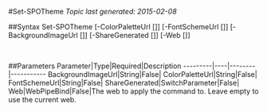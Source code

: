 #Set-SPOTheme
*Topic last generated: 2015-02-08*


##Syntax
    Set-SPOTheme [-ColorPaletteUrl [<String>]] [-FontSchemeUrl [<String>]] [-BackgroundImageUrl [<String>]] [-ShareGenerated [<SwitchParameter>]] [-Web [<WebPipeBind>]]

&nbsp;

##Parameters
Parameter|Type|Required|Description
---------|----|--------|-----------
BackgroundImageUrl|String|False|
ColorPaletteUrl|String|False|
FontSchemeUrl|String|False|
ShareGenerated|SwitchParameter|False|
Web|WebPipeBind|False|The web to apply the command to. Leave empty to use the current web.
